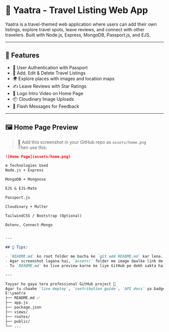 # 🧭 Yaatra - Travel Listing Web App

Yaatra is a travel-themed web application where users can add their own listings, explore travel spots, leave reviews, and connect with other travelers. Built with Node.js, Express, MongoDB, Passport.js, and EJS.

---

## 🌟 Features

- 🔐 User Authentication with Passport
- 🧳 Add, Edit & Delete Travel Listings
- 🌍 Explore places with images and location maps
- ✍️ Leave Reviews with Star Ratings
- 🎥 Logo Intro Video on Home Page
- 📦 Cloudinary Image Uploads
- 💬 Flash Messages for Feedback

---

## 🖼 Home Page Preview

> 🎥 Add this screenshot in your GitHub repo as `assets/home.png`  
Then use this:
```md
![Home Page](assets/home.png)

⚙️ Technologies Used
Node.js + Express

MongoDB + Mongoose

EJS & EJS-Mate

Passport.js

Cloudinary + Multer

TailwindCSS / Bootstrap (Optional)

Dotenv, Connect-Mongo


---

## 🧠 Tips:

- `README.md` ko root folder me bacha ke `git add README.md` kar lena.
- Agar screenshot lagana hai, `assets/` folder me image daalke link de sakta hai.
- Tu `README.md` ko live preview karne ke liye GitHub pe dekh sakta hai automatically.

---

Tayyar ho gaya tera professional GitHub project 💪  
Agar tu chaahe `live deploy`, `contribution guide`, `API docs` ya badges (stars, forks, etc.) add karwana — bas bol dena.
E:\yaatra
├── README.md ✅
├── app.js
├── package.json
├── views/
├── routes/
├── public/
└── ...
